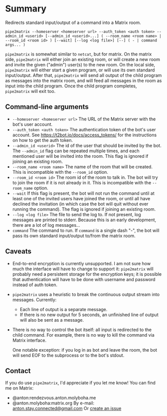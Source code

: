 Summary
=======

Redirects standard input/output of a command into a Matrix room.

```
pipe2matrix --homeserver <homeserver url> --auth_token <auth token> --admin_id <userid> [--admin_id <userid>...] ( --room_name <room name> | --room_id <room id> ) [--wait] [--log <log file>] [--] ( - | command args... )
```

`pipe2matrix` is somewhat similar to `netcat`, but for matrix. On the matrix
side, `pipe2matrix` will either join an existing room, or will create a new room
and invite the given ("admin") user(s) to the new room. On the local side,
`pipe2matrix` will either start a given program, or will use its own standard
input/output. After that, `pipe2matrix` will send all output of the child
program as messages into the matrix room, and will feed all messages in the
room as input into the child program. Once the child program completes,
`pipe2matrix` will exit too.


Command-line arguments
----------------------
 
* `--homeserver <homeserver url>` The URL of the Matrix server with the bot's user account.
* `--auth_token <auth token>` The authentication token of the bot's user account.
  See https://t2bot.io/docs/access_tokens/ for the instructions on how to get the auth token.
* `--admin_id <userid>` The id of the user that should be invited by the bot. The `--admin_id` flag
  can be repeated multiple times, and each mentioned user will be invited into the room. This flag
  is ignored if joining an existing room.
* `--room_name <room name>` The name of the room that will be created. This is incompatible with
  the `--room_id` option.
* `--room_id <room id>` The room id of the room to talk in. The bot will try to join the room if it
  is not already in it. This is incompatible with the `--room_name` option.
* `--wait` If this flag is present, the bot will not run the command until
  at least one of the invited users have joined the room, or until all have
  declined the invitation (in which case the bot will quit without ever
  running the command). The flag is ignored if joining an existing room.
* `--log <log file>` The file to send the log to. If not present, log messages are printed to stderr.
  Because this is an early development, there are a lot of log messages...
* `command` The command to run. If `command` is a single dash "-", the bot will pass its own standard
  input/output to/from the matrix room.

Caveats
-------
 
* End-to-end encryption is currently unsupported. I am not sure how much the interface will have
  to change to support it: `pipe2matrix` will probably need a persistent storage for the
  encryption keys; it is possible that authentication will have to be done with username
  and password instead of auth token.
* `pipe2matrix` uses a heuristic to break the continuous output stream
  into messages. Currently:

  - Each line of output is a separate message.
  - If there is no new output for 5 seconds, an unfinished line of output will
    also be sent as a message.

* There is no way to control the bot itself: all input is redirected to the child command.
  For example, there is no way to kill the command via Matrix interface.

  One notable exception: if you log in as bot and leave the room, the bot will send EOF to the
  subprocess or to the bot's stdout.

Contact
-------

If you do use `pipe2matrix`, I'd appreciate if you let me know! You can find me on Matrix:
 - @anton:rendezvous.anton.molyboha.me
 - @anton.molyboha:matrix.org
By e-mail:
 anton.stay.connected@gmail.com
Or [create an issue](https://gitlab.com/anton.molyboha/pipe2matrix/-/issues/new)
